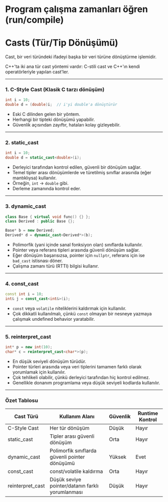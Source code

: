 
# Program çalışma zamanları öğren (run/compile)




# Casts (Tür/Tip Dönüşümü)

Cast, bir veri türündeki ifadeyi başka bir veri türüne dönüştürme işlemidir.



C++'ta iki ana tür cast yöntemi vardır: C-stili cast ve C++'ın kendi operatörleriyle yapılan cast'ler.

---

### 1. **C-Style Cast (Klasik C tarzı dönüşüm)**

```cpp
int i = 10;
double d = (double)i;  // i'yi double'a dönüştürür
```

* Eski C dilinden gelen bir yöntem.
* Herhangi bir tipteki dönüşümü yapabilir.
* Güvenlik açısından zayıftır, hataları kolay gizleyebilir.

---

### 2. **static_cast**

```cpp
int i = 10;
double d = static_cast<double>(i);
```

* Derleyici tarafından kontrol edilen, güvenli bir dönüşüm sağlar.
* Temel tipler arası dönüşümlerde ve türetilmiş sınıflar arasında (eğer mantıklıysa) kullanılır.
* Örneğin, `int` → `double` gibi.
* Derleme zamanında kontrol eder.

---

### 3. **dynamic_cast**

```cpp
class Base { virtual void func() {} };
class Derived : public Base {};

Base* b = new Derived;
Derived* d = dynamic_cast<Derived*>(b);
```

* Polimorfik (yani içinde sanal fonksiyon olan) sınıflarda kullanılır.
* Pointer veya referans tipleri arasında güvenli dönüşüm sağlar.
* Eğer dönüşüm başarısızsa, pointer için `nullptr`, referans için ise `bad_cast` istisnası döner.
* Çalışma zamanı türü (RTTI) bilgisi kullanır.

---

### 4. **const_cast**

```cpp
const int i = 10;
int& j = const_cast<int&>(i);
```

* `const` veya `volatile` niteliklerini kaldırmak için kullanılır.
* Çok dikkatli kullanılmalı, çünkü `const` olmayan bir nesneye yazmaya çalışmak undefined behavior yaratabilir.

---

### 5. **reinterpret_cast**

```cpp
int* p = new int(10);
char* c = reinterpret_cast<char*>(p);
```

* En düşük seviyeli dönüşüm türüdür.
* Pointer türleri arasında veya veri tiplerini tamamen farklı olarak yorumlamak için kullanılır.
* Çok tehlikeli olabilir, çünkü derleyici tarafından hiç kontrol edilmez.
* Genellikle donanım programlama veya düşük seviyeli kodlarda kullanılır.

---

### Özet Tablosu

| Cast Türü        | Kullanım Alanı                                   | Güvenlik | Runtime Kontrol |
| ---------------- | ------------------------------------------------ | -------- | --------------- |
| C-Style Cast     | Her tür dönüşüm                                  | Düşük    | Hayır           |
| static_cast      | Tipler arası güvenli dönüşüm                     | Orta     | Hayır           |
| dynamic_cast     | Polimorfik sınıflarda güvenli pointer dönüşümü   | Yüksek   | Evet            |
| const_cast       | const/volatile kaldırma                          | Orta     | Hayır           |
| reinterpret_cast | Düşük seviye pointer/datanın farklı yorumlanması | Düşük    | Hayır           |

